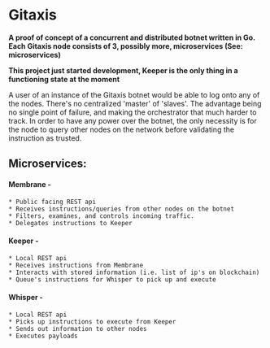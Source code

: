 # Gitaxis

**A proof of concept of a concurrent and distributed botnet written in Go.**
**Each Gitaxis node consists of 3, possibly more, microservices (See: microservices)**

**__This project just started development, Keeper is the only thing in a functioning state at the moment__**

A user of an instance of the Gitaxis botnet would be able to log onto any of the nodes. There's no centralized 'master' of 'slaves'. The advantage being no single point of failure, and making the orchestrator that much harder to track. In order to have any power over the botnet, the only necessity is for the node to query other nodes on the network before validating the instruction as trusted.

## Microservices:

#### Membrane -
    * Public facing REST api
    * Receives instructions/queries from other nodes on the botnet
    * Filters, examines, and controls incoming traffic.
    * Delegates instructions to Keeper

#### Keeper -
    * Local REST api
    * Receives instructions from Membrane
    * Interacts with stored information (i.e. list of ip's on blockchain)
    * Queue's instructions for Whisper to pick up and execute

#### Whisper -
    * Local REST api
    * Picks up instructions to execute from Keeper
    * Sends out information to other nodes
    * Executes payloads

